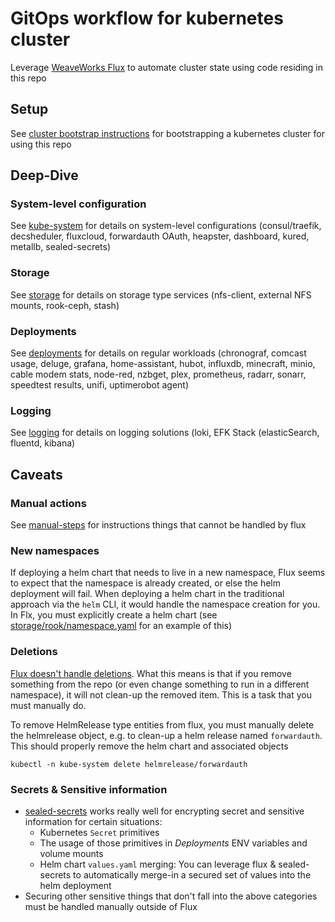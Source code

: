 # GitOps workflow for kubernetes cluster

Leverage [WeaveWorks Flux](https://github.com/weaveworks/flux) to automate cluster state using code residing in this repo

## Setup

See [cluster bootstrap instructions](cluster/) for bootstrapping a kubernetes cluster for using this repo

## Deep-Dive

### System-level configuration

See [kube-system](kube-system/) for details on system-level configurations (consul/traefik, decsheduler, fluxcloud, forwardauth OAuth, heapster, dashboard, kured, metallb, sealed-secrets)

### Storage

See [storage](storage/) for details on storage type services (nfs-client, external NFS mounts, rook-ceph, stash)

### Deployments

See [deployments](deployments/) for details on regular workloads (chronograf, comcast usage, deluge, grafana, home-assistant, hubot, influxdb, minecraft, minio, cable modem stats, node-red, nzbget, plex, prometheus, radarr, sonarr, speedtest results, unifi, uptimerobot agent)

### Logging

See [logging](logging/) for details on logging solutions (loki, EFK Stack (elasticSearch, fluentd, kibana)

## Caveats

### Manual actions

See [manual-steps](manual-steps/) for instructions things that cannot be handled by flux

### New namespaces

If deploying a helm chart that needs to live in a new namespace, Flux seems to expect that the namespace is already created, or else the helm deployment will fail.  When deploying a helm chart in the traditional approach via the `helm` CLI, it would handle the namespace creation for you.  In Flx, you must explicitly create a helm chart (see [storage/rook/namespace.yaml](storage/rook/namespace.yaml) for an example of this)

### Deletions

[Flux doesn't handle deletions](https://github.com/weaveworks/flux/blob/master/site/faq.md#will-flux-delete-resources-that-are-no-longer-in-the-git-repository).  What this means is that if you remove something from the repo (or even change something to run in a different namespace), it will not clean-up the removed item.  This is a task that you must manually do.

To remove HelmRelease type entities from flux, you must manually delete the helmrelease object, e.g. to clean-up a helm release named `forwardauth`.  This should properly remove the helm chart and associated objects

```shell
kubectl -n kube-system delete helmrelease/forwardauth
```

### Secrets & Sensitive information

* [sealed-secrets](https://github.com/bitnami-labs/sealed-secrets) works really well for encrypting secret and sensitive information for certain situations:
  * Kubernetes `Secret` primitives
  * The usage of those primitives in _Deployments_ ENV variables and volume mounts
  * Helm chart `values.yaml` merging: You can leverage flux & sealed-secrets to automatically merge-in a secured set of values into the helm deployment
* Securing other sensitive things that don't fall into the above categories must be handled manually outside of Flux
